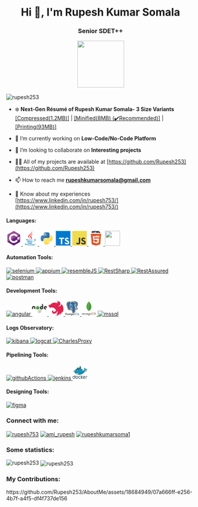 <h1 align="center">Hi 👋, I'm Rupesh Kumar Somala</h1> 
<h3 align="center">Senior SDET++</h3>
<p align="center"><img src="https://github.com/Rupesh253/AboutMe/assets/18684949/b73ea9f3-2d2e-4049-919c-852ee24ec5e9" width="125" height="125"></p>
<p align="left"> <img src="https://komarev.com/ghpvc/?username=rupesh253&label=Profile%20views&color=0e75b6&style=flat" alt="rupesh253" /> </p>



- ❄️ **Next-Gen Résumé of Rupesh Kumar Somala- 3 Size Variants**    
‎ ‎ ‎ ‎ ‎ ‎ [[Compressed(1.2MB)]](https://bit.ly/3OCTTRe)   |   [[Minified(8MB) (✔️Recommended)]](https://bit.ly/49n1BHk)   |   [[Printing(93MB)]](https://bit.ly/3HW1tCV)

- 🔭 I’m currently working on **Low-Code/No-Code Platform**

- 👯 I’m looking to collaborate on **Interesting projects**

- 👨‍💻 All of my projects are available at [https://github.com/Rupesh253](https://github.com/Rupesh253)

- 📫 How to reach me **rupeshkumarsomala@gmail.com**

- 📄 Know about my experiences [https://www.linkedin.com/in/rupesh753/](https://www.linkedin.com/in/rupesh753/)


<h4 align="left">Languages:</h4>
<p align="left">
  <a href="https://www.w3schools.com/cs/" target="_blank" rel="noreferrer"> <img src="https://raw.githubusercontent.com/devicons/devicon/master/icons/csharp/csharp-original.svg" alt="csharp" width="40" height="40"/> </a> 
  <a href="https://www.java.com" target="_blank" rel="noreferrer"> <img src="https://raw.githubusercontent.com/devicons/devicon/master/icons/java/java-original.svg" alt="java" width="40" height="40"/> </a>
  <a href="https://www.python.org" target="_blank" rel="noreferrer"> <img src="https://raw.githubusercontent.com/devicons/devicon/master/icons/python/python-original.svg" alt="python" width="40" height="40"/> </a>
   <a href="https://www.typescriptlang.org/" target="_blank" rel="noreferrer"> <img src="https://raw.githubusercontent.com/devicons/devicon/master/icons/typescript/typescript-original.svg" alt="typescript" width="40" height="40"/> </a>
   <a href="https://developer.mozilla.org/en-US/docs/Web/JavaScript" target="_blank" rel="noreferrer"> <img src="https://raw.githubusercontent.com/devicons/devicon/master/icons/javascript/javascript-original.svg" alt="javascript" width="40" height="40"/> </a>
   <a href="https://www.w3.org/html/" target="_blank" rel="noreferrer"> <img src="https://raw.githubusercontent.com/devicons/devicon/master/icons/html5/html5-original-wordmark.svg" alt="html5" width="40" height="40"/> </a>
   <a href="https://www.w3schools.com/Css/" target="_blank" rel="noreferrer"> <img src="https://cdn.mos.cms.futurecdn.net/0a795e0c6e29d02b02aa2903109f07b6-1200-80.jpg" alt="" width="40" height="40"/> </a>
<h4 align="left">Automation Tools:</h4>
  <a href="https://www.selenium.dev" target="_blank" rel="noreferrer"> <img src="https://raw.githubusercontent.com/detain/svg-logos/780f25886640cef088af994181646db2f6b1a3f8/svg/selenium-logo.svg" alt="selenium" width="40" height="40"/> </a>
  <a href="https://github.com/appium/appium" target="_blank" rel="noreferrer"> <img src="https://avatars.githubusercontent.com/u/3221291?s=48&v=4" alt="appium" width="40" height="40"/> </a>
  <a href="https://github.com/rsmbl/Resemble.js" target="_blank" rel="noreferrer"> <img src="https://avatars.githubusercontent.com/u/45966922?s=48&v=4" alt="resembleJS" width="40" height="40"/> </a>
<a href="https://restsharp.dev" target="_blank" rel="noreferrer"> <img src="https://restsharp.dev/restsharp.png" alt="RestSharp" width="40" height="40"/> </a>
<a href="https://rest-assured.io" target="_blank" rel="noreferrer"> <img src="https://rest-assured.io/img/logo-transparent.png" alt="RestAssured" width="40" height="40"/> </a>
  <a href="https://postman.com" target="_blank" rel="noreferrer"> <img src="https://www.vectorlogo.zone/logos/getpostman/getpostman-icon.svg" alt="postman" width="40" height="40"/> </a>
<h4 align="left">Development Tools:</h4>
<a href="https://angular.io" target="_blank" rel="noreferrer"> <img src="https://angular.io/assets/images/logos/angular/angular.svg" alt="angular" width="40" height="40"/> </a>
<a href="https://nodejs.org" target="_blank" rel="noreferrer"> <img src="https://raw.githubusercontent.com/devicons/devicon/master/icons/nodejs/nodejs-original-wordmark.svg" alt="nodejs" width="40" height="40"/> </a>
<a href="https://nestjs.com/" target="_blank" rel="noreferrer"> <img src="https://raw.githubusercontent.com/devicons/devicon/master/icons/nestjs/nestjs-plain.svg" alt="nestjs" width="40" height="40"/> </a>
<a href="https://www.postgresql.org" target="_blank" rel="noreferrer"> <img src="https://raw.githubusercontent.com/devicons/devicon/master/icons/postgresql/postgresql-original-wordmark.svg" alt="postgresql" width="40" height="40"/> </a>
<a href="https://www.mongodb.com/" target="_blank" rel="noreferrer"> <img src="https://raw.githubusercontent.com/devicons/devicon/master/icons/mongodb/mongodb-original-wordmark.svg" alt="mongodb" width="40" height="40"/> </a>
<a href="https://www.microsoft.com/en-us/sql-server" target="_blank" rel="noreferrer"> <img src="https://www.svgrepo.com/show/303229/microsoft-sql-server-logo.svg" alt="mssql" width="40" height="40"/> </a> 
<h4 align="left">Logs Observatory:</h4>
 <a href="https://www.elastic.co/kibana" target="_blank" rel="noreferrer"> <img src="https://www.vectorlogo.zone/logos/elasticco_kibana/elasticco_kibana-icon.svg" alt="kibana" width="40" height="40"/>
  <a href="https://developer.android.com/studio/debug/logcat" target="_blank" rel="noreferrer"> <img src="https://i.ytimg.com/vi/dQGzkmN0PLM/maxresdefault.jpg" alt="logcat" width="80" height="40"/>
  <a href="https://www.charlesproxy.com" target="_blank" rel="noreferrer"> <img src="https://cracksite.net/wp-content/uploads/2021/05/Charles-Web-Debugging-Proxy-Crack.jpg" alt="CharlesProxy" width="60" height="40"/></a>
<h4 align="left">Pipelining Tools:</h4>
    <a href="https://github.com/features/actions" target="_blank" rel="noreferrer"> <img src="https://github.githubassets.com/assets/actions-icon-actions-61925a4b8822.svg" alt="githubActions" width="40" height="40"/> </a>
  <a href="https://www.jenkins.io" target="_blank" rel="noreferrer"> <img src="https://www.vectorlogo.zone/logos/jenkins/jenkins-icon.svg" alt="jenkins" width="40" height="40"/> </a>
   <a href="https://www.docker.com/" target="_blank" rel="noreferrer"> <img src="https://raw.githubusercontent.com/devicons/devicon/master/icons/docker/docker-original-wordmark.svg" alt="docker" width="40" height="40"/> </a> 
    <h4 align="left">Designing Tools:</h4>
    <a href="https://www.figma.com/" target="_blank" rel="noreferrer"> <img src="https://www.vectorlogo.zone/logos/figma/figma-icon.svg" alt="figma" width="40" height="40"/> </a></p>

  <h3 align="left">Connect with me:</h3>
<p align="left">
<a href="https://linkedin.com/in/rupesh753" target="blank"><img align="center" src="https://raw.githubusercontent.com/rahuldkjain/github-profile-readme-generator/master/src/images/icons/Social/linked-in-alt.svg" alt="rupesh753" height="30" width="40" /></a>
<a href="https://instagram.com/ami_rupesh" target="blank"><img align="center" src="https://raw.githubusercontent.com/rahuldkjain/github-profile-readme-generator/master/src/images/icons/Social/instagram.svg" alt="ami_rupesh" height="30" width="40" /></a>
<a href="https://www.hackerrank.com/rupeshkumarsoma1" target="blank"><img align="center" src="https://raw.githubusercontent.com/rahuldkjain/github-profile-readme-generator/master/src/images/icons/Social/hackerrank.svg" alt="rupeshkumarsoma1" height="30" width="40" /></a>
</p>
<h3 align="left">Some statistics:</h3>
<p><img align="left" src="https://github-readme-stats.vercel.app/api/top-langs?username=rupesh253&show_icons=true&locale=en&layout=compact" alt="rupesh253" /></p>
<p>&nbsp;<img align="center" src="https://github-readme-stats.vercel.app/api?username=rupesh253&show_icons=true&locale=en" alt="rupesh253" /></p>

<h3 align="left">My Contributions:</h3>
https://github.com/Rupesh253/AboutMe/assets/18684949/07a666ff-e256-4b7f-a4f5-df4f737de156
